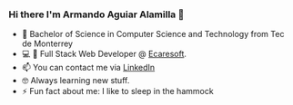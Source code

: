 ### Hi there I'm Armando Aguiar Alamilla 👋

- 🏫 Bachelor of Science in Computer Science and Technology from Tec de Monterrey
- 💻 🏥 Full Stack Web Developer @ [Ecaresoft](https://www.ecaresoft.com/).
- 📫 You can contact me via [LinkedIn](https://www.linkedin.com/in/armandoaguiara/) 
- 🤓 Always learning new stuff.
- ⚡ Fun fact about me: I like to sleep in the hammock

<!--
**armandoalamilla/armandoalamilla** is a ✨ _special_ ✨ repository because its `README.md` (this file) appears on your GitHub profile.

Here are some ideas to get you started:

- 🔭 I’m currently working on ...
- 🌱 I’m currently learning ...
- 👯 I’m looking to collaborate on ...
- 🤔 I’m looking for help with ...
- 💬 Ask me about ...
- 📫 How to reach me: ...
- 😄 Pronouns: ...
- ⚡ Fun fact: ...
-->
